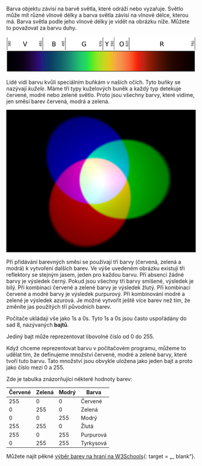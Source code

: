 Barva objektu závisí na barvě světla, které odráží nebo vyzařuje. Světlo může mít různé vlnové délky a barva světla závisí na vlnové délce, kterou má. Barva světla podle jeho vlnové délky je vidět na obrázku níže. Můžete to považovat za barvu duhy.

![Viditelné spektrum](images/linear-visible-spectrum.png)

Lidé vidí barvu kvůli speciálním buňkám v našich očích. Tyto buňky se nazývají *kužele*. Máme tři typy kuželových buněk a každý typ detekuje červené, modré nebo zelené světlo. Proto jsou všechny barvy, které vidíme, jen směsí barev červená, modrá a zelená.

![Míchání barvy aditiva](images/additive-colour-mixing.png)

Při přidávání barevných směsí se používají tři barvy (červená, zelená a modrá) k vytvoření dalších barev. Ve výše uvedeném obrázku existují tři reflektory se stejným jasem, jeden pro každou barvu. Při absenci žádné barvy je výsledek černý. Pokud jsou všechny tři barvy smíšené, výsledek je bílý. Při kombinaci červené a zelené barvy je výsledek žlutý. Při kombinaci červené a modré barvy je výsledek purpurový. Při kombinování modré a zelené je výsledek azurová. Je možné vytvořit ještě více barev než tím, že změníte jas použitých tří původních barev.

Počítače ukládají vše jako 1s a 0s. Tyto 1s a 0s jsou často uspořádány do sad 8, nazývaných **bajtů**.

Jediný bajt může reprezentovat libovolné číslo od 0 do 255.

Když chceme reprezentovat barvu v počítačovém programu, můžeme to udělat tím, že definujeme množství červené, modré a zelené barvy, které tvoří tuto barvu. Tato množství jsou obvykle uložena jako jeden bajt a proto jako číslo mezi 0 a 255.

Zde je tabulka znázorňující některé hodnoty barev:

| Červené | Zelená | Modrý | Barva     |
| ------- | ------ | ----- | --------- |
| 255     | 0      | 0     | Červené   |
| 0       | 255    | 0     | Zelená    |
| 0       | 0      | 255   | Modrý     |
| 255     | 255    | 0     | Žlutá     |
| 255     | 0      | 255   | Purpurová |
| 0       | 255    | 255   | Tyrkysová |

Můžete najít pěkné [výběr barev na hraní na W3Schools](https://www.w3schools.com/colors/colors_rgb.asp){: target = „_ blank“}.